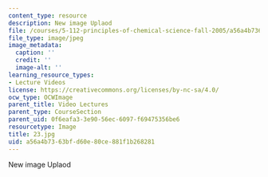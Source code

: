 ```yaml
---
content_type: resource
description: New image Uplaod
file: /courses/5-112-principles-of-chemical-science-fall-2005/a56a4b7363bfd60e80ce881f1b268281_23.jpg
file_type: image/jpeg
image_metadata:
  caption: ''
  credit: ''
  image-alt: ''
learning_resource_types:
- Lecture Videos
license: https://creativecommons.org/licenses/by-nc-sa/4.0/
ocw_type: OCWImage
parent_title: Video Lectures
parent_type: CourseSection
parent_uid: 0f6eafa3-3e90-56ec-6097-f69475356be6
resourcetype: Image
title: 23.jpg
uid: a56a4b73-63bf-d60e-80ce-881f1b268281
---
```

New image Uplaod